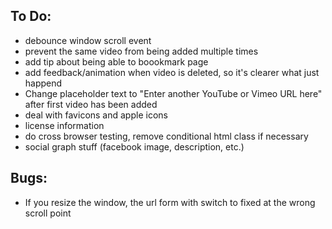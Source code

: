 ## To Do:
* debounce window scroll event
* prevent the same video from being added multiple times
* add tip about being able to boookmark page
* add feedback/animation when video is deleted, so it's clearer what just happend
* Change placeholder text to "Enter another YouTube or Vimeo URL here" after first video has been added
* deal with favicons and apple icons
* license information
* do cross browser testing, remove conditional html class if necessary
* social graph stuff (facebook image, description, etc.)

## Bugs:
* If you resize the window, the url form with switch to fixed at the wrong scroll point